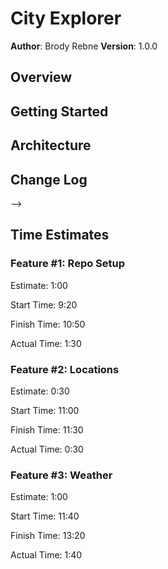 # City Explorer

**Author**: Brody Rebne
**Version**: 1.0.0

## Overview
<!-- Provide a high level overview of what this application is and why you are building it, beyond the fact that it's an assignment for this class. (i.e. What's your problem domain?) -->

## Getting Started
<!-- What are the steps that a user must take in order to build this app on their own machine and get it running? -->

## Architecture
<!-- Provide a detailed description of the application design. What technologies (languages, libraries, etc) you're using, and any other relevant design information. -->

## Change Log
<!-- Use this area to document the iterative changes made to your application as each feature is successfully implemented. Use time stamps. Here's an examples:

01-01-2001 4:59pm - Application now has a fully-functional express server, with a GET route for the location resource.

## Credits and Collaborations
<!-- Give credit (and a link) to other people or resources that helped you build this application. -->
-->

## Time Estimates

### Feature #1: Repo Setup

Estimate: 1:00

Start Time: 9:20

Finish Time: 10:50

Actual Time: 1:30

### Feature #2: Locations

Estimate: 0:30

Start Time: 11:00

Finish Time: 11:30

Actual Time: 0:30

### Feature #3: Weather

Estimate: 1:00

Start Time: 11:40

Finish Time: 13:20

Actual Time: 1:40